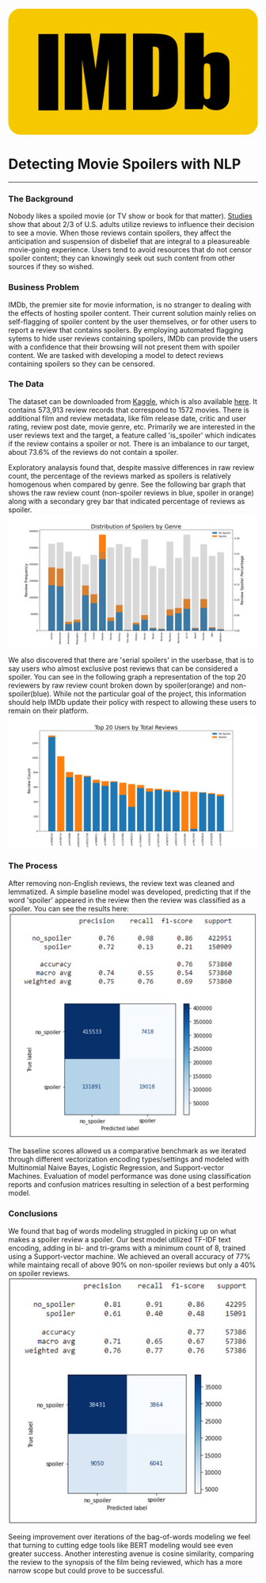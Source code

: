![IMDb logo](https://github.com/brtracy/capstone_project/blob/main/img/Imdb-logo.png?raw=true)

# Detecting Movie Spoilers with NLP

***
### The Background
Nobody likes a spoiled movie (or TV show or book for that matter). [Studies](https://www.statista.com/statistics/899009/reading-reviews-before-viewing-movie-united-states-by-age/) show that about 2/3 of U.S. adults utilize reviews to influence their decision to see a movie. When those reviews contain spoilers, they affect the anticipation and suspension of disbelief that are integral to a pleasureable movie-going experience. Users tend to avoid resources that do not censor spoiler content; they can knowingly seek out such content from other sources if they so wished.

### Business Problem
IMDb, the premier site for movie information, is no stranger to dealing with the effects of hosting spoiler content. Their current solution mainly relies on self-flagging of spoiler content by the user themselves, or for other users to report a review that contains spoilers. By employing automated flagging sytems to hide user reviews containing spoilers, IMDb can provide the users with a confidence that their browsing will not present them with spoiler content. We are tasked with developing a model to detect reviews containing spoilers so they can be censored.

### The Data
The dataset can be downloaded from [Kaggle](https://www.kaggle.com/datasets/rmisra/imdb-spoiler-dataset), which is also available [here](https://rishabhmisra.github.io/publications/). It contains 573,913 review records that correspond to 1572 movies. There is additional film and review metadata, like film release date, critic and user rating, review post date, movie genre, etc. Primarily we are interested in the user reviews text and the target, a feature called 'is_spoiler' which indicates if the review contains a spoiler or not. There is an imbalance to our target, about 73.6% of the reviews do not contain a spoiler.

Exploratory analaysis found that, despite massive differences in raw review count, the percentage of the reviews marked as spoilers is relatively homogenous when compared by genre. See the following bar graph that shows the raw review count (non-spoiler reviews in blue, spoiler in orange) along with a secondary grey bar that indicated percentage of reviews as spoiler.
![spoilers by genre](https://github.com/brtracy/capstone_project/blob/main/img/spoilers_by_genre.png?raw=true)

We also discovered that there are 'serial spoilers' in the userbase, that is to say users who almost exclusive post reviews that can be considered a spoiler. You can see in the following graph a representation of the top 20 reviewers by raw review count broken down by spoiler(orange) and non-spoiler(blue). While not the particular goal of the project, this information should help IMDb update their policy with respect to allowing these users to remain on their platform.
![spoilers by user](https://github.com/brtracy/capstone_project/blob/main/img/spoilers_by_user.png?raw=true)

### The Process
After removing non-English reviews, the review text was cleaned and lemmatized. A simple baseline model was developed, predicting that if the word 'spoiler' appeared in the review then the review was classified as a spoiler. You can see the results here:
![baseline model results](https://github.com/brtracy/capstone_project/blob/main/img/baseline.png?raw=true)

The baseline scores allowed us a comparative benchmark as we iterated through different vectorization encoding types/settings and modeled with Multinomial Naive Bayes, Logistic Regression, and Support-vector Machines. Evaluation of model performance was done using classification reports and confusion matrices resulting in selection of a best performing model.

### Conclusions
We found that bag of words modeling struggled in picking up on what makes a spoiler review a spoiler. Our best model utilized TF-IDF text encoding, adding in bi- and tri-grams with a minimum count of 8, trained using a Support-vector machine. We achieved an overall accuracy of 77% while maintaing recall of above 90% on non-spoiler reviews but only a 40% on spoiler reviews. 
![final model results](https://github.com/brtracy/capstone_project/blob/main/img/best%20model.png?raw=true)

Seeing improvement over iterations of the bag-of-words modeling we feel that turning to cutting edge tools like BERT modeling would see even greater success. Another interesting avenue is cosine similarity, comparing the review to the synopsis of the film being reviewed, which has a more narrow scope but could prove to be successful.

